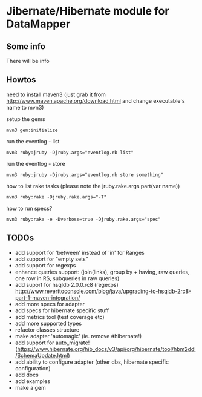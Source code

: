 Jibernate/Hibernate module for DataMapper
=========================================

Some info
---------

There will be info

Howtos
---------

need to install maven3 (just grab it from http://www.maven.apache.org/download.html and change executable's name to mvn3)

setup the gems

    mvn3 gem:initialize

run the eventlog - list

    mvn3 ruby:jruby -Djruby.args="eventlog.rb list"

run the eventlog - store

    mvn3 ruby:jruby -Djruby.args="eventlog.rb store something"

how to list rake tasks (please note the jruby.rake.args part(var name))

    mvn3 ruby:rake -Djruby.rake.args="-T"

how to run specs?

    mvn3 ruby:rake -e -Dverbose=true -Djruby.rake.args="spec"


TODOs
---------

- add support for 'between' instead of 'in' for Ranges
- add support for "empty sets"
- add support for regexps
- enhance queries support: (join(links), group by + having, raw queries, one row in RS, subqueries in raw queries)
- add suport for hsqldb 2.0.0.rc8 (regexps) http://www.reverttoconsole.com/blog/java/upgrading-to-hsqldb-2rc8-part-1-maven-integration/
- add more specs for adapter
- add specs for hibernate specific stuff
- add metrics tool (test coverage etc)
- add more supported types
- refactor classes structure
- make adapter 'automagic' (ie. remove #hibernate!)
- add support for auto_migrate! (https://www.hibernate.org/hib_docs/v3/api/org/hibernate/tool/hbm2ddl/SchemaUpdate.html)
- add ability to configure adapter (other dbs, hibernate specific configuration)
- add docs
- add examples
- make a gem
